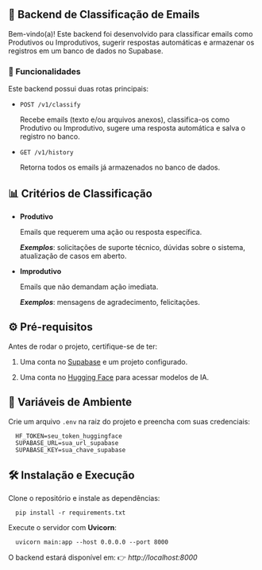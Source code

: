## 📩 Backend de Classificação de Emails

Bem-vindo(a)! Este backend foi desenvolvido para classificar emails como Produtivos ou Improdutivos, sugerir respostas automáticas e armazenar os registros em um banco de dados no Supabase.

### 🚀 Funcionalidades

Este backend possui duas rotas principais:

- `POST /v1/classify`

  Recebe emails (texto e/ou arquivos anexos), classifica-os como Produtivo ou Improdutivo, sugere uma resposta automática e salva o registro no banco.

- `GET /v1/history`

  Retorna todos os emails já armazenados no banco de dados.

## 📊 Critérios de Classificação

- **Produtivo**

  Emails que requerem uma ação ou resposta específica.

  **_Exemplos_**: solicitações de suporte técnico, dúvidas sobre o sistema, atualização de casos em aberto.

- **Improdutivo**

  Emails que não demandam ação imediata.

  **_Exemplos_**: mensagens de agradecimento, felicitações.

## ⚙️ Pré-requisitos

Antes de rodar o projeto, certifique-se de ter:

1. Uma conta no [Supabase](https://supabase.com/) e um projeto configurado.

2. Uma conta no [Hugging Face](https://huggingface.co/) para acessar modelos de IA.

## 🔑 Variáveis de Ambiente

Crie um arquivo `.env` na raiz do projeto e preencha com suas credenciais:

```
  HF_TOKEN=seu_token_huggingface
  SUPABASE_URL=sua_url_supabase
  SUPABASE_KEY=sua_chave_supabase
```

## 🛠️ Instalação e Execução

Clone o repositório e instale as dependências:

```
  pip install -r requirements.txt
```

Execute o servidor com **Uvicorn**:

```
  uvicorn main:app --host 0.0.0.0 --port 8000
```

O backend estará disponível em:
👉 _http://localhost:8000_
